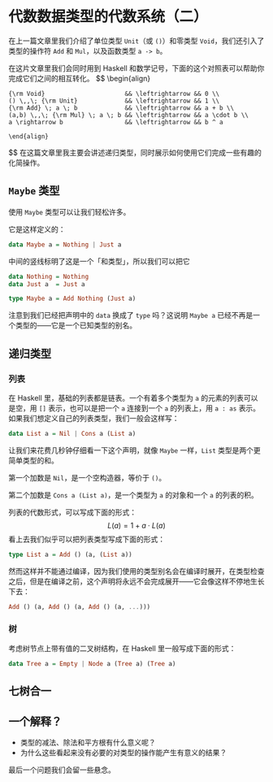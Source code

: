 # 代数数据类型的代数系统（二）

在上一篇文章里我们介绍了单位类型 `Unit`（或 `()`）和零类型 `Void`，我们还引入了类型的操作符 `Add` 和 `Mul`，以及函数类型 `a -> b`。

在这片文章里我们会同时用到 Haskell 和数学记号，下面的这个对照表可以帮助你完成它们之间的相互转化。
$$
\begin{align}

    {\rm Void}                      && \leftrightarrow && 0 \\
    () \,,\; {\rm Unit}             && \leftrightarrow && 1 \\
    {\rm Add} \; a \; b             && \leftrightarrow && a + b \\
    (a,b) \,,\; {\rm Mul} \; a \; b && \leftrightarrow && a \cdot b \\
    a \rightarrow b                 && \leftrightarrow && b ^ a

    \end{align}
$$
在这篇文章里我主要会讲述递归类型，同时展示如何使用它们完成一些有趣的化简操作。

## `Maybe` 类型

使用 `Maybe` 类型可以让我们轻松许多。

它是这样定义的：

```haskell
data Maybe a = Nothing | Just a
```

中间的竖线标明了这是一个「和类型」，所以我们可以把它

```haskell
data Nothing = Nothing
data Just a  = Just a

type Maybe a = Add Nothing (Just a)
```

注意到我们已经把声明中的 `data` 换成了 `type` 吗？这说明 `Maybe a` 已经不再是一个类型的——它是一个已知类型的别名。

## 递归类型

### 列表

在 Haskell 里，基础的列表都是链表。一个有着多个类型为 `a` 的元素的列表可以是空，用 `[]` 表示，也可以是把一个 `a` 连接到一个 `a` 的列表上，用 `a : as` 表示。如果我们想定义自己的列表类型，我们一般会这样写：

```haskell
data List a = Nil | Cons a (List a)
```

让我们来花费几秒钟仔细看一下这个声明，就像 `Maybe` 一样，`List` 类型是两个更简单类型的和。

第一个加数是 `Nil`，是一个空构造器，等价于 `()`。

第二个加数是 `Cons a (List a)`，是一个类型为 `a` 的对象和一个 `a` 的列表的积。

列表的代数形式，可以写成下面的形式：
$$
L(a)=1+a\cdot L(a)
$$
看上去我们似乎可以把列表类型写成下面的形式：

```haskell
type List a = Add () (a, (List a))
```

然而这样并不能通过编译，因为我们使用的类型别名会在编译时展开，在类型检查之后，但是在编译之前，这个声明将永远不会完成展开——它会像这样不停地生长下去：

```haskell
Add () (a, Add () (a, Add () (a, ...)))
```

### 树

考虑树节点上带有值的二叉树结构，在 Haskell 里一般写成下面的形式：

```haskell
data Tree a = Empty | Node a (Tree a) (Tree a)
```

## 七树合一

## 一个解释？

* 类型的减法、除法和平方根有什么意义呢？
* 为什么这些看起来没有必要的对类型的操作能产生有意义的结果？

最后一个问题我们会留一些悬念。

